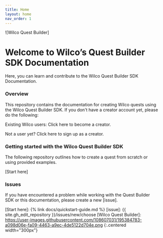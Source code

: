 ```yaml
---
title: Home
layout: home
nav_order: 1
---
```


![Wilco Quest Builder]

# Welcome to Wilco’s Quest Builder SDK Documentation

Here, you can learn and contribute to the Wilco Quest Builder SDK Documentation.

### **Overview**
This repository contains the documentation for creating Wilco quests using the Wilco Quest Builder SDK. If you don't have a creator account yet, please do the following:

Existing Wilco users: Click here to become a creator.

Not a user yet? Click here to sign up as a creator.

### **Getting started with the Wilco Quest Builder SDK**
The following repository outlines how to create a quest from scratch or using provided examples.

[Start here]

### **Issues**
If you have encountered a problem while working with the Quest Builder SDK or this documentation, please create a new [issue]. 

[Start here]: {% link docs/quickstart-guide.md %}
[issue]: {{ site.gh_edit_repository }}/issues/new/choose
[Wilco Quest Builder]: https://user-images.githubusercontent.com/108607031/195384783-a098d06e-fa09-4463-a9ec-4de5122d704e.png
{:.centered width="300px"}
